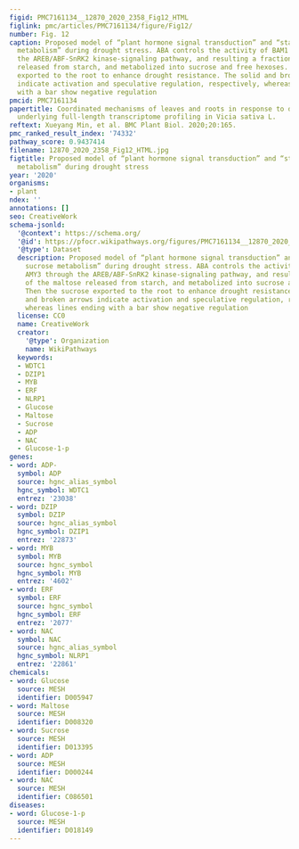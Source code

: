 ```yaml
---
figid: PMC7161134__12870_2020_2358_Fig12_HTML
figlink: pmc/articles/PMC7161134/figure/Fig12/
number: Fig. 12
caption: Proposed model of “plant hormone signal transduction” and “starch and sucrose
  metabolism” during drought stress. ABA controls the activity of BAM1 and AMY3 through
  the AREB/ABF-SnRK2 kinase-signaling pathway, and resulting a fraction of the maltose
  released from starch, and metabolized into sucrose and free hexoses. Then the sucrose
  exported to the root to enhance drought resistance. The solid and broken arrows
  indicate activation and speculative regulation, respectively, whereas lines ending
  with a bar show negative regulation
pmcid: PMC7161134
papertitle: Coordinated mechanisms of leaves and roots in response to drought stress
  underlying full-length transcriptome profiling in Vicia sativa L.
reftext: Xueyang Min, et al. BMC Plant Biol. 2020;20:165.
pmc_ranked_result_index: '74332'
pathway_score: 0.9437414
filename: 12870_2020_2358_Fig12_HTML.jpg
figtitle: Proposed model of “plant hormone signal transduction” and “starch and sucrose
  metabolism” during drought stress
year: '2020'
organisms:
- plant
ndex: ''
annotations: []
seo: CreativeWork
schema-jsonld:
  '@context': https://schema.org/
  '@id': https://pfocr.wikipathways.org/figures/PMC7161134__12870_2020_2358_Fig12_HTML.html
  '@type': Dataset
  description: Proposed model of “plant hormone signal transduction” and “starch and
    sucrose metabolism” during drought stress. ABA controls the activity of BAM1 and
    AMY3 through the AREB/ABF-SnRK2 kinase-signaling pathway, and resulting a fraction
    of the maltose released from starch, and metabolized into sucrose and free hexoses.
    Then the sucrose exported to the root to enhance drought resistance. The solid
    and broken arrows indicate activation and speculative regulation, respectively,
    whereas lines ending with a bar show negative regulation
  license: CC0
  name: CreativeWork
  creator:
    '@type': Organization
    name: WikiPathways
  keywords:
  - WDTC1
  - DZIP1
  - MYB
  - ERF
  - NLRP1
  - Glucose
  - Maltose
  - Sucrose
  - ADP
  - NAC
  - Glucose-1-p
genes:
- word: ADP-
  symbol: ADP
  source: hgnc_alias_symbol
  hgnc_symbol: WDTC1
  entrez: '23038'
- word: DZIP
  symbol: DZIP
  source: hgnc_alias_symbol
  hgnc_symbol: DZIP1
  entrez: '22873'
- word: MYB
  symbol: MYB
  source: hgnc_symbol
  hgnc_symbol: MYB
  entrez: '4602'
- word: ERF
  symbol: ERF
  source: hgnc_symbol
  hgnc_symbol: ERF
  entrez: '2077'
- word: NAC
  symbol: NAC
  source: hgnc_alias_symbol
  hgnc_symbol: NLRP1
  entrez: '22861'
chemicals:
- word: Glucose
  source: MESH
  identifier: D005947
- word: Maltose
  source: MESH
  identifier: D008320
- word: Sucrose
  source: MESH
  identifier: D013395
- word: ADP
  source: MESH
  identifier: D000244
- word: NAC
  source: MESH
  identifier: C086501
diseases:
- word: Glucose-1-p
  source: MESH
  identifier: D018149
---
```

